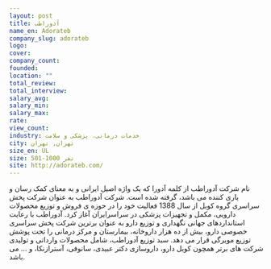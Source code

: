 ```yaml
---
layout: post
title: آدوراطب
name_en: Adorateb
company_slug: adorateb
logo: 
cover: 
company_count:
founded:
location: ""
total_review: 
total_interview: 
salary_avg: 
salary_min: 
salary_max: 
rate: 
view_count: 
industry: خدمات درمانی، پزشکی و سلامت
city: تهران, تهران
size_en: UL
size: 501-1000 نفر
site: http://adorateb.com/
---
```


نام شرکت آدوراطب از کلمه آدورا که یک واژه اصیل ایرانى و به معناى کمک رسان و یارى کننده مى باشد، گرفته شده است. شرکت آدوراطب به عنوان شرکت پخش سراسرى گروه کوبل از سال 1388 فعالیت خود را در حوزه ى فروش و توزیع محصولات دارویى، مکمل و تجهیزات پزشکی در سراسرایران آغاز کرد. آدوراطب با رعایت استانداردهاى جهانى نگهدارى و توزیع دارو به عنوان برترین شرکت پخش سراسرى خصوصى دارو، بیش از ده هزار داروخانه، بیمارستان و مرکز درمانى را تحت پوشش توزیع مویرگى قرار مى دهد. سبد توزیع آدوراطب، شامل محصولات وارداتى و تولیدى شرکت هاى برتر همچون کوبل دارو، داروسازى دکتر عبیدى، سانوفى، آسترازنکا، و … مى باشد.